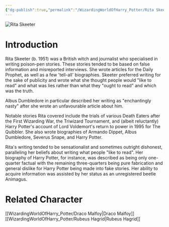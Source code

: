 ```yaml
---
{"dg-publish":true,"permalink":"/WizardingWorldOfHarry_Potter/Rita Skeeter/","dgPassFrontmatter":true,"created":"","updated":""}
---
```


![Rita Skeeter](http://rxbg5ysja.bkt.gdipper.com/Rita_Skeeter.png)
# Introduction
Rita  Skeeter (b. 1951) was a British witch and journalist who specialised in writing poison-pen stories. These stories tended to be based on false information and misreported interviews. She wrote articles for the Daily Prophet, as well as a few 'tell-all' biographies. Skeeter preferred writing for the sake of publicity and wrote what she thought people would "like to read" and what was lies rather than what they "ought to read" and which was the truth.

Albus Dumbledore in particular described her writing as "enchantingly nasty" after she wrote an unfavourable article about him.

Notable stories Rita covered include the trials of various Death Eaters after the First Wizarding War, the Triwizard Tournament, and (albeit reluctantly) Harry Potter's account of Lord Voldemort's return to power in 1995 for The Quibbler. She also wrote biographies of Armando Dippet, Albus Dumbledore, Severus Snape, and Harry Potter.

Rita's writing tended to be sensationalist and sometimes outright dishonest, paralleling her beliefs about writing what people "like to read". Her biography of Harry Potter, for instance, was described as being only one-quarter factual with the remaining three-quarters being pure fabrication and general dislike for Harry Potter being made into fake stories. Her ability to acquire information was assisted by her status as an unregistered beetle Animagus.

# Related Character
[[WizardingWorldOfHarry_Potter/Draco Malfoy\|Draco Malfoy]]
[[WizardingWorldOfHarry_Potter/Rubeus Hagrid\|Rubeus Hagrid]]

